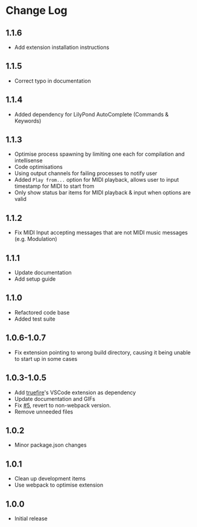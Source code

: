 # Change Log

## 1.1.6
- Add extension installation instructions

## 1.1.5
- Correct typo in documentation

## 1.1.4
- Added dependency for LilyPond AutoComplete (Commands & Keywords)

## 1.1.3
- Optimise process spawning by limiting one each for compilation and intellisense
- Code optimisations
- Using output channels for failing processes to notify user
- Added `Play from...` option for MIDI playback, allows user to input timestamp for MIDI to start from
- Only show status bar items for MIDI playback & input when options are valid

## 1.1.2
- Fix MIDI Input accepting messages that are not MIDI music messages (e.g. Modulation)

## 1.1.1
- Update documentation
- Add setup guide

## 1.1.0
- Refactored code base
- Added test suite

## 1.0.6-1.0.7
- Fix extension pointing to wrong build directory, causing it being unable to start up in some cases

## 1.0.3-1.0.5
- Add [truefire](https://marketplace.visualstudio.com/items?itemName=truefire.lilypond)'s VSCode extension as dependency
- Update documentation and GIFs
- Fix [#5](https://github.com/lhl2617/VSLilyPond/issues/5), revert to non-webpack version.
- Remove unneeded files

## 1.0.2
- Minor package.json changes

## 1.0.1 
- Clean up development items
- Use webpack to optimise extension

## 1.0.0
- Initial release